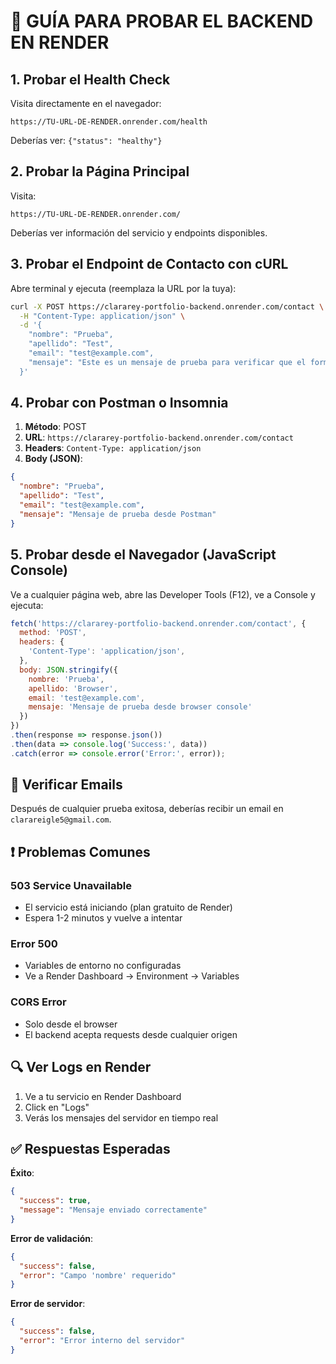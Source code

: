 # 🧪 **GUÍA PARA PROBAR EL BACKEND EN RENDER**

## **1. Probar el Health Check**
Visita directamente en el navegador:
```
https://TU-URL-DE-RENDER.onrender.com/health
```
Deberías ver: `{"status": "healthy"}`

## **2. Probar la Página Principal**
Visita:
```
https://TU-URL-DE-RENDER.onrender.com/
```
Deberías ver información del servicio y endpoints disponibles.

## **3. Probar el Endpoint de Contacto con cURL**

Abre terminal y ejecuta (reemplaza la URL por la tuya):

```bash
curl -X POST https://clararey-portfolio-backend.onrender.com/contact \
  -H "Content-Type: application/json" \
  -d '{
    "nombre": "Prueba",
    "apellido": "Test",
    "email": "test@example.com",
    "mensaje": "Este es un mensaje de prueba para verificar que el formulario funciona correctamente."
  }'
```

## **4. Probar con Postman o Insomnia**

1. **Método**: POST
2. **URL**: `https://clararey-portfolio-backend.onrender.com/contact`
3. **Headers**: `Content-Type: application/json`
4. **Body (JSON)**:
```json
{
  "nombre": "Prueba",
  "apellido": "Test", 
  "email": "test@example.com",
  "mensaje": "Mensaje de prueba desde Postman"
}
```

## **5. Probar desde el Navegador (JavaScript Console)**

Ve a cualquier página web, abre las Developer Tools (F12), ve a Console y ejecuta:

```javascript
fetch('https://clararey-portfolio-backend.onrender.com/contact', {
  method: 'POST',
  headers: {
    'Content-Type': 'application/json',
  },
  body: JSON.stringify({
    nombre: 'Prueba',
    apellido: 'Browser',
    email: 'test@example.com',
    mensaje: 'Mensaje de prueba desde browser console'
  })
})
.then(response => response.json())
.then(data => console.log('Success:', data))
.catch(error => console.error('Error:', error));
```

## **📧 Verificar Emails**

Después de cualquier prueba exitosa, deberías recibir un email en `clarareigle5@gmail.com`.

## **❗ Problemas Comunes**

### **503 Service Unavailable**
- El servicio está iniciando (plan gratuito de Render)
- Espera 1-2 minutos y vuelve a intentar

### **Error 500**
- Variables de entorno no configuradas
- Ve a Render Dashboard → Environment → Variables

### **CORS Error** 
- Solo desde el browser
- El backend acepta requests desde cualquier origen

## **🔍 Ver Logs en Render**

1. Ve a tu servicio en Render Dashboard
2. Click en "Logs" 
3. Verás los mensajes del servidor en tiempo real

## **✅ Respuestas Esperadas**

**Éxito**:
```json
{
  "success": true,
  "message": "Mensaje enviado correctamente"
}
```

**Error de validación**:
```json
{
  "success": false,
  "error": "Campo 'nombre' requerido"
}
```

**Error de servidor**:
```json
{
  "success": false,
  "error": "Error interno del servidor"
}
```
